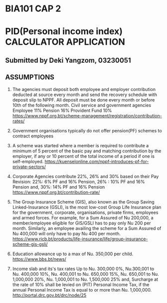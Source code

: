 # BIA101 CAP 2
# PID(Personal income index) CALCULATOR APPLICATION

## Submitted by Deki Yangzom, 03230051


## ASSUMPTIONS
1. The agencies must deposit both employee and employer contribution deducted at source every month and send the recovery schedule with deposit slip to NPPF. All deposit must be done every month or before 10th of the following month.
Civil service and government agencies	
 Employee 11%
 Pension	 16%
 Provident Fund 10%
https://www.nppf.org.bt/scheme-management/registration/contribution-rates/
 
3. Government organisations typically do not offer pension(PF) schemes to contract employees

4. A scheme was started where a member is required to contribute a minimum of 5 percent of the basic pay and matching contribution by the employer, if any or 10 percent of the total income of a period if one is self-employed.
https://kuenselonline.com/nppf-introduces-pf-for-private-sectors/

6. Corporate Agencies contribute 22%, 26% and 30% based on their Pay Revision:
   22%: 6% PF and 16% Pension,
   26% : 10% PF and 16% Pension and, 
   30%: 14% PF and 16% Pension
https://www.nppf.org.bt/contribution-rate/
   
8. The Group Insurance Scheme (GIS), also known as the Group Saving Linked-Insurance (GSLI), is the most low-cost Group Life Insurance plan for the government, corporate, organisations, private firms, employees and armed forces.
For example, for a Sum Assured of Nu 200,000, a member/employee eligible for GIS/GSLI has to pay only Nu 200 per month. Similarly, an employee availing the scheme for a Sum Assured of Nu 400,000 will only have to pay Nu 400 per month.
https://www.ricb.bt/products/life-insurance/life/group-insurance-scheme-gis-gsli/

9. Education allowance up to a max of Nu. 350,000 per child.
https://www.bbs.bt/news/

11. Income slab and its's tax rates
    Up to Nu. 300,000                0%,
    Nu.300,001 to Nu. 400,000        10%,
    Nu. 400,001 to Nu. 650,000       15%,
    Nu. 650,001 to Nu. 1,000,000     20%,
    Nu. 1,000,001 to Nu. 1,500,000   25% and,
Surcharge at the rate of 10% shall be levied on (PIT)
Personal Income Tax, if the annual Personal Income Tax
is equal to or more than Nu. 1,000,000.
http://portal.drc.gov.bt/drc/node/25

 
